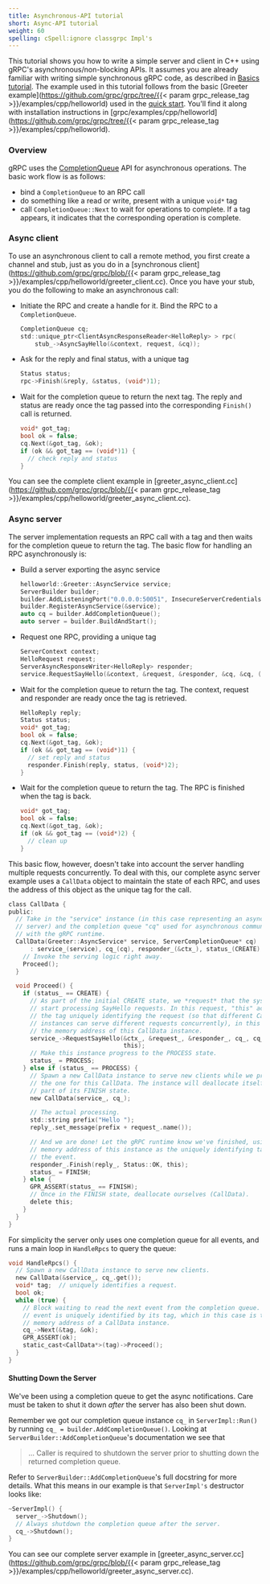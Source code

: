 ```yaml
---
title: Asynchronous-API tutorial
short: Async-API tutorial
weight: 60
spelling: cSpell:ignore classgrpc Impl's
---
```


This tutorial shows you how to write a simple server and client in C++ using
gRPC's asynchronous/non-blocking APIs. It assumes you are already familiar with
writing simple synchronous gRPC code, as described in [Basics
tutorial](/docs/languages/android/basics/). The example used in this tutorial follows
from the basic [Greeter example](https://github.com/grpc/grpc/tree/{{< param grpc_release_tag >}}/examples/cpp/helloworld) used in the
[quick start](../quickstart/). You'll find it along with installation
instructions in
[grpc/examples/cpp/helloworld](https://github.com/grpc/grpc/tree/{{< param grpc_release_tag >}}/examples/cpp/helloworld).

### Overview

gRPC uses the
[CompletionQueue](/grpc/cpp/classgrpc_1_1_completion_queue.html)
API for asynchronous operations. The basic work flow
is as follows:

- bind a `CompletionQueue` to an RPC call
- do something like a read or write, present with a unique `void*` tag
- call `CompletionQueue::Next` to wait for operations to complete. If a tag
  appears, it indicates that the corresponding operation is complete.

### Async client

To use an asynchronous client to call a remote method, you first create a
channel and stub, just as you do in a [synchronous
client](https://github.com/grpc/grpc/blob/{{< param grpc_release_tag >}}/examples/cpp/helloworld/greeter_client.cc). Once you have your stub, you do
the following to make an asynchronous call:

- Initiate the RPC and create a handle for it. Bind the RPC to a
  `CompletionQueue`.

    ```c
    CompletionQueue cq;
    std::unique_ptr<ClientAsyncResponseReader<HelloReply> > rpc(
        stub_->AsyncSayHello(&context, request, &cq));
    ```

- Ask for the reply and final status, with a unique tag

    ```c
    Status status;
    rpc->Finish(&reply, &status, (void*)1);
    ```

- Wait for the completion queue to return the next tag. The reply and status are
  ready once the tag passed into the corresponding `Finish()` call is returned.

    ```c
    void* got_tag;
    bool ok = false;
    cq.Next(&got_tag, &ok);
    if (ok && got_tag == (void*)1) {
      // check reply and status
    }
    ```

You can see the complete client example in
[greeter_async_client.cc](https://github.com/grpc/grpc/blob/{{< param grpc_release_tag >}}/examples/cpp/helloworld/greeter_async_client.cc).

### Async server

The server implementation requests an RPC call with a tag and then waits for the
completion queue to return the tag. The basic flow for handling an RPC
asynchronously is:

- Build a server exporting the async service

    ```c
    helloworld::Greeter::AsyncService service;
    ServerBuilder builder;
    builder.AddListeningPort("0.0.0.0:50051", InsecureServerCredentials());
    builder.RegisterAsyncService(&service);
    auto cq = builder.AddCompletionQueue();
    auto server = builder.BuildAndStart();
    ```

- Request one RPC, providing a unique tag

    ```c
    ServerContext context;
    HelloRequest request;
    ServerAsyncResponseWriter<HelloReply> responder;
    service.RequestSayHello(&context, &request, &responder, &cq, &cq, (void*)1);
    ```

- Wait for the completion queue to return the tag. The context, request and
  responder are ready once the tag is retrieved.

    ```c
    HelloReply reply;
    Status status;
    void* got_tag;
    bool ok = false;
    cq.Next(&got_tag, &ok);
    if (ok && got_tag == (void*)1) {
      // set reply and status
      responder.Finish(reply, status, (void*)2);
    }
    ```

- Wait for the completion queue to return the tag. The RPC is finished when the
  tag is back.

    ```c
    void* got_tag;
    bool ok = false;
    cq.Next(&got_tag, &ok);
    if (ok && got_tag == (void*)2) {
      // clean up
    }
    ```

This basic flow, however, doesn't take into account the server handling multiple
requests concurrently. To deal with this, our complete async server example uses
a `CallData` object to maintain the state of each RPC, and uses the address of
this object as the unique tag for the call.

```c
class CallData {
public:
  // Take in the "service" instance (in this case representing an asynchronous
  // server) and the completion queue "cq" used for asynchronous communication
  // with the gRPC runtime.
  CallData(Greeter::AsyncService* service, ServerCompletionQueue* cq)
      : service_(service), cq_(cq), responder_(&ctx_), status_(CREATE) {
    // Invoke the serving logic right away.
    Proceed();
  }

  void Proceed() {
    if (status_ == CREATE) {
      // As part of the initial CREATE state, we *request* that the system
      // start processing SayHello requests. In this request, "this" acts are
      // the tag uniquely identifying the request (so that different CallData
      // instances can serve different requests concurrently), in this case
      // the memory address of this CallData instance.
      service_->RequestSayHello(&ctx_, &request_, &responder_, cq_, cq_,
                                this);
      // Make this instance progress to the PROCESS state.
      status_ = PROCESS;
    } else if (status_ == PROCESS) {
      // Spawn a new CallData instance to serve new clients while we process
      // the one for this CallData. The instance will deallocate itself as
      // part of its FINISH state.
      new CallData(service_, cq_);

      // The actual processing.
      std::string prefix("Hello ");
      reply_.set_message(prefix + request_.name());

      // And we are done! Let the gRPC runtime know we've finished, using the
      // memory address of this instance as the uniquely identifying tag for
      // the event.
      responder_.Finish(reply_, Status::OK, this);
      status_ = FINISH;
    } else {
      GPR_ASSERT(status_ == FINISH);
      // Once in the FINISH state, deallocate ourselves (CallData).
      delete this;
    }
  }
}
```

For simplicity the server only uses one completion queue for all events, and
runs a main loop in `HandleRpcs` to query the queue:

```c
void HandleRpcs() {
  // Spawn a new CallData instance to serve new clients.
  new CallData(&service_, cq_.get());
  void* tag;  // uniquely identifies a request.
  bool ok;
  while (true) {
    // Block waiting to read the next event from the completion queue. The
    // event is uniquely identified by its tag, which in this case is the
    // memory address of a CallData instance.
    cq_->Next(&tag, &ok);
    GPR_ASSERT(ok);
    static_cast<CallData*>(tag)->Proceed();
  }
}
```

#### Shutting Down the Server

We've been using a completion queue to get the async notifications. Care must be
taken to shut it down *after* the server has also been shut down.

Remember we got our completion queue instance `cq_` in `ServerImpl::Run()` by
running `cq_ = builder.AddCompletionQueue()`. Looking at
`ServerBuilder::AddCompletionQueue`'s documentation we see that

> ... Caller is required to shutdown the server prior to shutting down the
> returned completion queue.

Refer to `ServerBuilder::AddCompletionQueue`'s full docstring for more details.
What this means in our example is that `ServerImpl's` destructor looks like:

```c
~ServerImpl() {
  server_->Shutdown();
  // Always shutdown the completion queue after the server.
  cq_->Shutdown();
}
```

You can see our complete server example in
[greeter_async_server.cc](https://github.com/grpc/grpc/blob/{{< param grpc_release_tag >}}/examples/cpp/helloworld/greeter_async_server.cc).

